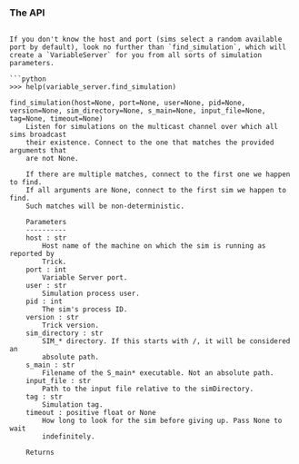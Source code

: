 ### The API


```

If you don't know the host and port (sims select a random available port by default), look no further than `find_simulation`, which will create a `VariableServer` for you from all sorts of simulation parameters.

```python
>>> help(variable_server.find_simulation)

find_simulation(host=None, port=None, user=None, pid=None, version=None, sim_directory=None, s_main=None, input_file=None, tag=None, timeout=None)
    Listen for simulations on the multicast channel over which all sims broadcast
    their existence. Connect to the one that matches the provided arguments that
    are not None.

    If there are multiple matches, connect to the first one we happen to find.
    If all arguments are None, connect to the first sim we happen to find.
    Such matches will be non-deterministic.

    Parameters
    ----------
    host : str
        Host name of the machine on which the sim is running as reported by
        Trick.
    port : int
        Variable Server port.
    user : str
        Simulation process user.
    pid : int
        The sim's process ID.
    version : str
        Trick version.
    sim_directory : str
        SIM_* directory. If this starts with /, it will be considered an
        absolute path.
    s_main : str
        Filename of the S_main* executable. Not an absolute path.
    input_file : str
        Path to the input file relative to the simDirectory.
    tag : str
        Simulation tag.
    timeout : positive float or None
        How long to look for the sim before giving up. Pass None to wait
        indefinitely.

    Returns
